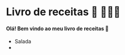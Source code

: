  # Livro de receitas :shallow_pan_of_food: :tomato::watermelon::candy:

#### Olá! Bem vindo ao meu livro de receitas :wave:

- Salada
-   



